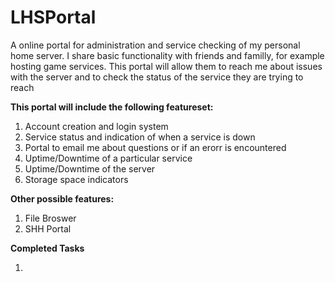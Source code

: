 # LHSPortal
A online portal for administration and service checking of my personal home server. I share basic functionality with friends and familly, for example hosting game services. This portal will allow them to reach me about issues with the server and to check the status of the service they are trying to reach

<b>This portal will include the following featureset:</b>
<ol>
  <li>Account creation and login system</li>
  <li>Service status and indication of when a service is down</li>
  <li>Portal to email me about questions or if an erorr is encountered</li>
  <li>Uptime/Downtime of a particular service</li>
  <li>Uptime/Downtime of the server</li>
  <li>Storage space indicators</li>
</ol>

<b>Other possible features:</b>
<ol>
  <li>File Broswer</li>
  <li>SHH Portal</li>
</ol>


<b>Completed Tasks</b>
<ol>
  <li></li>
</ol>
